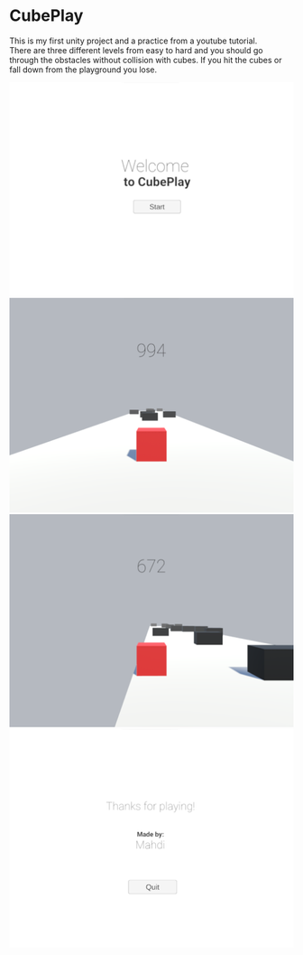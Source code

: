 # CubePlay
This is my first unity project and a practice from a youtube tutorial.<br>
There are three different levels from easy to hard and you should go through the obstacles without collision with cubes. If you hit the cubes or fall down from the playground you lose.<br>


<div style="text-align: center;">
<img src="PICS/Screenshot 2023-09-02 121117.png"/>
<img id src="PICS/Screenshot 2023-09-02 121245.png"/>
<img id src="PICS/Screenshot 2023-09-02 121430.png"/>
<img id src="PICS/Screenshot 2023-09-02 121531.png"/>

</div>